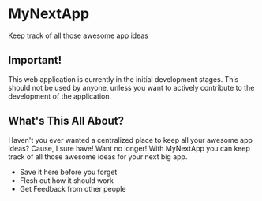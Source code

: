 MyNextApp
=========

Keep track of all those awesome app ideas

Important!
-----------

This web application is currently in the initial development stages. This should not be used by anyone, unless you want to actively contribute to the development of the application.

What's This All About?
----------------------

Haven't you ever wanted a centralized place to keep all your awesome app ideas? Cause, I sure have!
Want no longer! With MyNextApp you can keep track of all those awesome ideas for your next big app.
- Save it here before you forget
- Flesh out how it should work
- Get Feedback from other people
